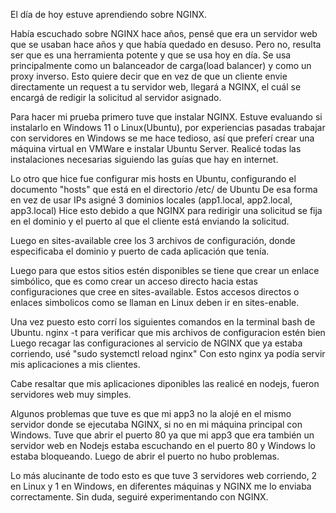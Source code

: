 El día de hoy estuve aprendiendo sobre NGINX. 

Había escuchado sobre NGINX hace años, pensé que era un servidor web que se usaban hace años y que había quedado en desuso.
Pero no, resulta ser que es una herramienta potente y que se usa hoy en día. 
Se usa principalmente como un balanceador de carga(load balancer) y como un proxy inverso. 
Esto quiere decir que en vez de que un cliente envie directamente un request a tu servidor web, llegará a NGINX, el cuál se encargá de 
redigir la solicitud al servidor asignado.

Para hacer mi prueba primero tuve que instalar NGINX. Estuve evaluando si instalarlo en Windows 11 o Linux(Ubuntu), por experiencias pasadas trabajar con servidores en Windows se me hace tedioso, así que preferí crear una máquina virtual en VMWare e instalar Ubuntu Server. 
Realicé todas las instalaciones necesarias siguiendo las guías que hay en internet. 

Lo otro que hice fue configurar mis hosts en Ubuntu, configurando el documento "hosts" que está en el directorio /etc/ de Ubuntu
De esa forma en vez de usar IPs asigné 3 dominios locales (app1.local, app2.local, app3.local)
Hice esto debido a que NGINX para redirigir una solicitud se fija en el dominio y el puerto al que el cliente está enviando la solicitud. 

Luego en sites-available cree los 3 archivos de configuración, donde especificaba el dominio y puerto de cada aplicación que tenía. 

Luego para que estos sitios estén disponibles se tiene que crear un enlace simbólico, que es como crear un acceso directo hacia estas configuraciones que cree en sites-available. 
Estos accesos directos o enlaces simbolicos como se llaman en Linux deben ir en sites-enable. 

Una vez puesto esto 
corrí los siguientes comandos en la terminal bash de Ubuntu. 
nginx -t para verificar que mis archivos de configuracion estén bien
Luego recagar las configuraciones al servicio de NGINX que ya estaba corriendo, usé "sudo systemctl reload nginx"
Con esto nginx ya podía servir mis aplicaciones a mis clientes. 

Cabe resaltar que mis aplicaciones diponibles las realicé en nodejs, fueron servidores web muy simples. 

Algunos problemas que tuve es que mi app3 no la alojé en el mismo servidor donde se ejecutaba NGINX, si no en mi máquina principal con Windows. Tuve que abrir el puerto 80 ya que mi app3 que era también un servidor web en Nodejs estaba escuchando en el puerto 80 y Windows lo estaba bloqueando. Luego de abrir el puerto no hubo problemas. 


Lo más alucinante de todo esto es que tuve 3 servidores web corriendo, 2 en Linux y 1 en Windows, en diferentes máquinas y NGINX me lo enviaba correctamente. Sin duda, seguiré experimentando con NGINX. 